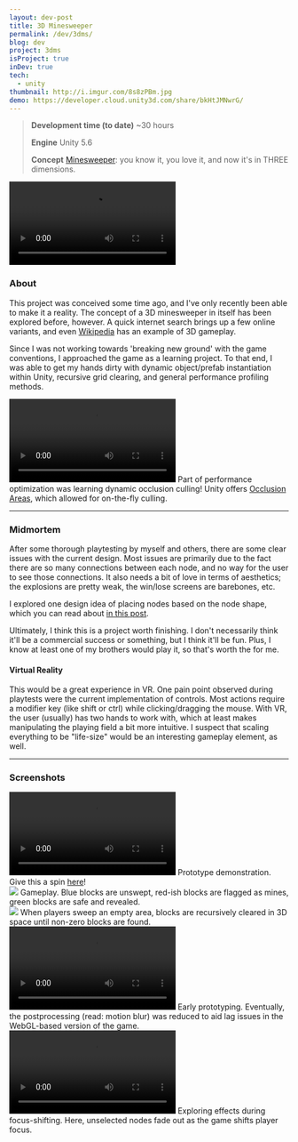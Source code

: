 ```yaml
---
layout: dev-post
title: 3D Minesweeper
permalink: /dev/3dms/
blog: dev
project: 3dms
isProject: true
inDev: true
tech:
  - unity
thumbnail: http://i.imgur.com/8s8zPBm.jpg
demo: https://developer.cloud.unity3d.com/share/bkHtJMNwrG/
---
```


>**Development time (to date)** ~30 hours
>
>**Engine** Unity 5.6
>
>**Concept** [Minesweeper](https://en.wikipedia.org/wiki/Minesweeper_(video_game)): you know it, you love it, and now it's in THREE dimensions.


<video src="https://i.imgur.com/8LyXkyo.mp4" loop controls autoPlay></video>


### About

This project was conceived some time ago, and I've only recently been able to make it a reality. The concept of a 3D minesweeper in itself has been explored before, however. A quick internet search brings up a few online variants, and even [Wikipedia](https://en.wikipedia.org/wiki/Minesweeper_(video_game)#/media/File:Cube_Minesweeper_3D.png) has an example of 3D gameplay.

Since I was not working towards 'breaking new ground' with the game conventions, I approached the game as a learning project. To that end, I was able to get my hands dirty with dynamic object/prefab instantiation within Unity, recursive grid clearing, and general performance profiling methods.

<video src="https://i.imgur.com/mvcp79m.mp4" loop controls autoPlay></video>
<label>Part of performance optimization was learning dynamic occlusion culling! Unity offers <a href="https://docs.unity3d.com/Manual/OcclusionCulling.html">Occlusion Areas</a>, which allowed for on-the-fly culling.</label>

---

### Midmortem

After some thorough playtesting by myself and others, there are some clear issues with the current design. Most issues are primarily due to the fact there are so many connections between each node, and no way for the user to see those connections. It also needs a bit of love in terms of aesthetics; the explosions are pretty weak, the win/lose screens are barebones, etc.

I explored one design idea of placing nodes based on the node shape, which you can read about [in this post](/dev/3dms/facing-challenges).

Ultimately, I think this is a project worth finishing. I don't necessarily think it'll be a commercial success or something, but I think it'll be fun. Plus, I know at least one of my brothers would play it, so that's worth the for me.

#### Virtual Reality

This would be a great experience in VR. One pain point observed during playtests were the current implementation of controls. Most actions require a modifier key (like shift or ctrl) while clicking/dragging the mouse. With VR, the user (usually) has two hands to work with, which at least makes manipulating the playing field a bit more intuitive. I suspect that scaling everything to be "life-size" would be an interesting gameplay element, as well.

---

### Screenshots

<div class="screenshots">
	<div>
		<video src="https://i.imgur.com/HVOx5RO.mp4" loop controls autoPlay></video>
		<label>Prototype demonstration. Give this a spin <a href="{{ page.demo }}" target="_blank">here</a>!</label>
	</div>
	<div>
		<img src="http://i.imgur.com/8s8zPBm.jpg" />
		<label>Gameplay. Blue blocks are unswept, red-ish blocks are flagged as mines, green blocks are safe and revealed.</label>
	</div>
	<div>
		<img src="http://i.imgur.com/yfxiiPx.jpg" />
		<label>When players sweep an empty area, blocks are recursively cleared in 3D space until non-zero blocks are found.</label>
	</div>
	<div>
		<video class="fast" src="https://i.imgur.com/Gd033Ef.mp4" loop controls autoPlay></video>
		<label>Early prototyping. Eventually, the postprocessing (read: motion blur) was reduced to aid lag issues in the WebGL-based version of the game.</label>
	</div>
	<div>
		<video src="https://i.imgur.com/FCXqHjJ.mp4" loop controls autoPlay></video>
		<label>Exploring effects during focus-shifting. Here, unselected nodes fade out as the game shifts player focus.</label>
	</div>
</div>

